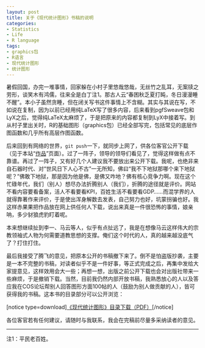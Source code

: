 ```yaml
---
layout: post
title: 关于《现代统计图形》书稿的说明
categories:
- Statistics
- Life
- R language
tags:
- graphics包
- R语言
- 现代统计图形
- 统计图形
---
```


暑假回国，办完一堆事情，回家躲在小村子里悠哉悠哉，无丝竹之乱耳，无案牍之劳形，谈笑木有鸿儒，往来全是白丁注1。那古人云“春困秋乏夏打盹，冬日漫漫睡不醒”。本小子虽然贪睡，但在闭关写书这件事情上不含糊。其实与其说在写，不如说在复制，因为以前已经用纯LaTeX写了很多内容，后来看到pgfSweave包和LyX之后，觉得纯LaTeX太麻烦了，于是把原来的内容都复制到LyX中接着写。到从村子里出关时，R的基础图形（graphics包）已经全部写完，包括常见的底层作图函数和几乎所有高层作图函数。

后来回到有网络的世界，`git push`一下，就同步上网了，供各位客官公开下载（见于本站“[作品](http://yihui.name/cn/publication/)”页面）。过了一阵子，领导的领导们看见了，觉得这样做有点不靠谱。再过了一阵子，又有好几个人建议我不要放出来公开下载。我呢，也绝非来自石器时代、对“世风日下人心不古”一无所知，佛曰“我不下地狱那哪个来下地狱呢？”佛敢下地狱，那是因为他是佛，是佛又咋地？佛有核心竞争力啊。现在这个忙碌年代，我们（别人）想尽办法折腾别人（我们），折腾的途径就是评价。网站不看内容要看备案，活人不看要看KPI，百姓生活不看要看GDP……而混学界的人就得靠著作来评价，于是使出浑身解数去发表，自己努力也好，坑蒙拐骗也好。我这样赤果果把作品放在网上供任何人下载，说出来真是一件很恐怖的事情，娘亲呐，多少豺狼虎豹盯着呢。

本来想继续扯到李一、马云等人，似乎有点扯远了，我是在想像马云这样伟大的宗教领袖式人物为何需要道教思想的支撑。俺们这个时代的人，真的越来越没底气了？打住打住。

最后我接受了腾飞的意见，把原本公开的书稿撤下来了。倒不是怕盗版抄袭，主要是一本不完整的书稿，对读者似乎不是一件好事，等正式完成之后，再集中发给大家提意见，这样效用会大一些；再想一想，出版之前公开下载也会对出版社带来一些麻烦，于是撤销下载。当然，目前我仍然内部开放书稿，我熟悉放心的人以及答应我在COS论坛帮别人回答图形方面100帖的人（鼓励为别人做贡献的人），皆可获得我的书稿。这本书的目录部分可以公开浏览：

[notice type=download][《现代统计图形》目录下载（PDF）](http://yihui.name/cn/docs/StatGraphics/Modern-Stat-Graphics.pdf)[/notice]

各位客官若有任何建议，请随时与我联系，我会在完稿前尽量多采纳读者的意见。

---------------------------------------
注1：平民老百姓。

